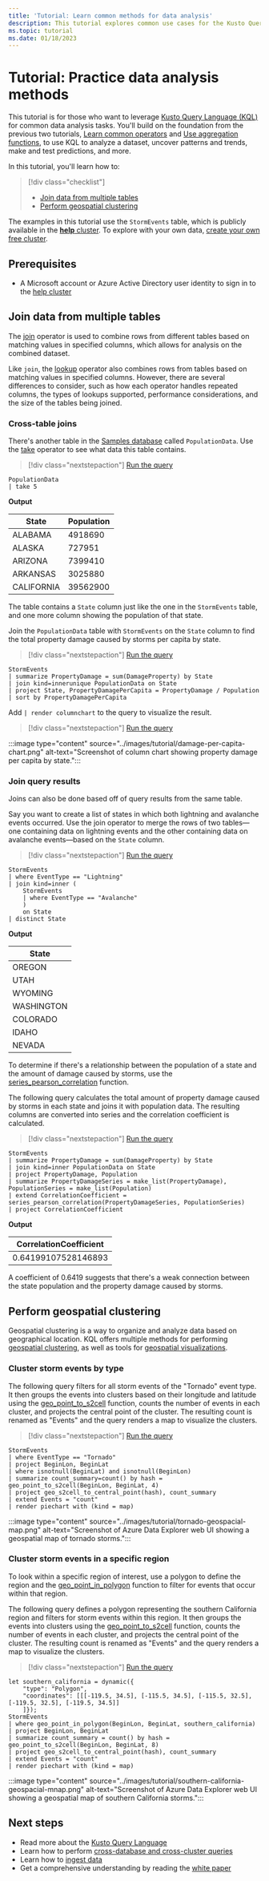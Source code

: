 ```yaml
---
title: 'Tutorial: Learn common methods for data analysis'
description: This tutorial explores common use cases for the Kusto Query Language.
ms.topic: tutorial
ms.date: 01/18/2023
---
```


# Tutorial: Practice data analysis methods

This tutorial is for those who want to leverage [Kusto Query Language (KQL)](../index.md) for common data analysis tasks. You'll build on the foundation from the previous two tutorials, [Learn common operators](learn-common-operators.md) and [Use aggregation functions](use-aggregation-functions.md), to use KQL to analyze a dataset, uncover patterns and trends, make and test predictions, and more.

In this tutorial, you'll learn how to:

> [!div class="checklist"]
>
> * [Join data from multiple tables](#join-data-from-multiple-tables)
> * [Perform geospatial clustering](#perform-geospatial-clustering)

The examples in this tutorial use the `StormEvents` table, which is publicly available in the [**help** cluster](https://help.kusto.windows.net/Samples). To explore with your own data, [create your own free cluster](../../../start-for-free-web-ui.md).

## Prerequisites

* A Microsoft account or Azure Active Directory user identity to sign in to the [help cluster](https://dataexplorer.azure.com/clusters/help)

## Join data from multiple tables

The [join](../joinoperator.md) operator is used to combine rows from different tables based on matching values in specified columns, which allows for analysis on the combined dataset.

Like `join`, the [lookup](../lookupoperator.md) operator also combines rows from tables based on matching values in specified columns. However, there are several differences to consider, such as how each operator handles repeated columns, the types of lookups supported, performance considerations, and the size of the tables being joined.

### Cross-table joins

There's another table in the [Samples database](https://dataexplorer.azure.com/clusters/help/databases/Samples) called `PopulationData`. Use the [take](../takeoperator.md) operator to see what data this table contains.

> [!div class="nextstepaction"]
> <a href="https://dataexplorer.azure.com/clusters/help/databases/Samples?query=H4sIAAAAAAAAAwvILyjNSSzJzM9zSSxJVOCqUShJzE5VMAUAJEMCyxgAAAA=" target="_blank">Run the query</a>

```kusto
PopulationData 
| take 5
```

**Output**

|State|Population|
|--|--|
|ALABAMA|4918690|
|ALASKA|727951|
|ARIZONA|7399410|
|ARKANSAS|3025880|
|CALIFORNIA|39562900|

The table contains a `State` column just like the one in the `StormEvents` table, and one more column showing the population of that state.

Join the `PopulationData` table with `StormEvents` on the `State` column to find the total property damage caused by storms per capita by state.

> [!div class="nextstepaction"]
> <a href="https://dataexplorer.azure.com/clusters/help/databases/Samples?query=H4sIAAAAAAAAA3WOQQrCQAxF954iSwXBE8yqdV/oCaIGSXWSMc0IFQ/fGYoiBZefn/fzeleLxyeJj5s3jDlGNH4RdKaJzKcWI14JQq22S/hUOzhN0Ds6FXJQFrixXAKLkGXhRy4rmvIdnVVadASV730yHejsS96v3nVkDSYuRFiLHH42q7CaV40//AyUi5Na3gAAAA==" target="_blank">Run the query</a>

```kusto
StormEvents
| summarize PropertyDamage = sum(DamageProperty) by State
| join kind=innerunique PopulationData on State
| project State, PropertyDamagePerCapita = PropertyDamage / Population
| sort by PropertyDamagePerCapita
```

Add `| render columnchart` to the query to visualize the result.

> [!div class="nextstepaction"]
> <a href="https://dataexplorer.azure.com/clusters/help/databases/Samples?query=H4sIAAAAAAAAA3WOwQrCQAxE735FjgqCX9CT9V7oF8Q2aGo3WdOsUPHj3aUoUvA4zLyZaV0tnB4kPm1eMKUQ0PhJ0JhGMp9rDHghqIq1XcTH2sF5htbRKZODssCNpa9YhCwJ31Nu0ZhGdFap0RFUvvloOlDni96v5hqyI0bORLU+cvjpLIfVvNz4w+eEkfRk0OmYgnRXNH8DzTGGOPMAAAA=" target="_blank">Run the query</a>

:::image type="content" source="../images/tutorial/damage-per-capita-chart.png" alt-text="Screenshot of column chart showing property damage per capita by state.":::

### Join query results

Joins can also be done based off of query results from the same table.

Say you want to create a list of states in which both lightning and avalanche events occurred. Use the join operator to merge the rows of two tables—one containing data on lightning events and the other containing data on avalanche events—based on the `State` column.

> [!div class="nextstepaction"]
> <a href="https://dataexplorer.azure.com/clusters/help/databases/Samples?query=H4sIAAAAAAAAAwsuyS/KdS1LzSsp5qpRKM9ILUpVAHNDKgtSFWxtFZR8MtMzSvIy89KVgAqy8jPzFLIz81JsM/PyUosUNLgUgCAYYYgCWAC7SY5liTmJeckZqUpgRZpgMj8PqD2xJFVBAWh8SmZxSWZecglECABlvNsfnAAAAA==" target="_blank">Run the query</a>

```kusto
StormEvents
| where EventType == "Lightning"
| join kind=inner (
    StormEvents 
    | where EventType == "Avalanche"
    )
    on State  
| distinct State
```

**Output**

|State|
|--|
|OREGON|
|UTAH|
|WYOMING|
|WASHINGTON|
|COLORADO|
|IDAHO|
|NEVADA|

To determine if there's a relationship between the population of a state and the amount of damage caused by storms, use the [series_pearson_correlation](../series-pearson-correlationfunction.md) function.

The following query calculates the total amount of property damage caused by storms in each state and joins it with population data. The resulting columns are converted into series and the correlation coefficient is calculated.

> [!div class="nextstepaction"]
> <a href="https://dataexplorer.azure.com/clusters/help/databases/Samples?query=H4sIAAAAAAAAA31QQQ6CQAy8+4oeIfELnNQ7CQ8gFYqpsC3pVqPGxwsaFZV4bGemM9PC1cLmSOJxcYV4CAGNLwS5aU/m5zUG3BFkI5Q8hieUwvYMhaPToNwrC7QsdcYiZJBrf+jQWWWNjqDyYvame6r8y2E5UfwJUpAxxSFOwJbKjqMnn4R0emiO/QLTwYZOTlLDSs3osV0pNQ1XPDxkLH0/UPaEFlXK6s1L5nL9eqeTwvMuN5KkodCBAQAA" target="_blank">Run the query</a>

```kusto
StormEvents
| summarize PropertyDamage = sum(DamageProperty) by State
| join kind=inner PopulationData on State
| project PropertyDamage, Population
| summarize PropertyDamageSeries = make_list(PropertyDamage), PopulationSeries = make_list(Population)
| extend CorrelationCoefficient = series_pearson_correlation(PropertyDamageSeries, PopulationSeries)
| project CorrelationCoefficient
```

**Output**

|CorrelationCoefficient|
|--|
|0.64199107528146893|

A coefficient of 0.6419 suggests that there's a weak connection between the state population and the property damage caused by storms.

## Perform geospatial clustering

Geospatial clustering is a way to organize and analyze data based on geographical location. KQL offers multiple methods for performing [geospatial clustering](../geospatial-grid-systems.md), as well as tools for [geospatial visualizations](../geospatial-visualizations.md).

### Cluster storm events by type

The following query filters for all storm events of the "Tornado" event type. It then groups the events into clusters based on their longitude and latitude using the [geo_point_to_s2cell](../geo-point-to-s2cell-function.md) function, counts the number of events in each cluster, and projects the central point of the cluster. The resulting count is renamed as "Events" and the query renders a map to visualize the clusters.

> [!div class="nextstepaction"]
> <a href="https://dataexplorer.azure.com/clusters/help/databases/Samples?query=H4sIAAAAAAAAA2VQsU7DQAzd+QorU07KhFhvqdSNje7RcbV6B4l98jktQXw8TtJCEZuf/d7zs1+UZdyfkbQ+fMEloSCs8DAXBO+hObBQOHJj4yL8hlFhh6dMz0zdtQr6o82VWGkahvY2chDo+K/P5ExTp3EMkj8RIk+k/YZnv6LWwesMKdQEHk7IfeFsHOW+Pka8c/qN0cGTu8u5iDbuoop2lYRhs2kXX9f93WtS/FC0uNtHbG+zEpbjxfooUDLGFEThkjVB+56N7WEMxX0DtXW+QEsBAAA=" target="_blank">Run the query</a>

```kusto
StormEvents
| where EventType == "Tornado"
| project BeginLon, BeginLat
| where isnotnull(BeginLat) and isnotnull(BeginLon)
| summarize count_summary=count() by hash = geo_point_to_s2cell(BeginLon, BeginLat, 4)
| project geo_s2cell_to_central_point(hash), count_summary
| extend Events = "count"
| render piechart with (kind = map)
```

:::image type="content" source="../images/tutorial/tornado-geospacial-map.png" alt-text="Screenshot of Azure Data Explorer web UI showing a geospatial map of tornado storms.":::

### Cluster storm events in a specific region

To look within a specific region of interest, use a polygon to define the region and the [geo_point_in_polygon](../geo-point-in-polygon-function.md) function to filter for events that occur within that region.

The following query defines a polygon representing the southern California region and filters for storm events within this region. It then groups the events into clusters using the [geo_point_to_s2cell](../geo-point-to-s2cell-function.md) function, counts the number of events in each cluster, and projects the central point of the cluster. The resulting count is renamed as "Events" and the query renders a map to visualize the clusters.

> [!div class="nextstepaction"]
> <a href="https://dataexplorer.azure.com/clusters/help/databases/Samples?query=H4sIAAAAAAAAA21QTU+EQAy98yuaOUGCm+wqiavZi4k3DyYeCSHj0IVRmJKZ4oof/90CiR+ROfW17/W9TosMgQZu0LvS6NYeyTur4QDV6HRnTfwegTzFY4/qCtQ9tWNNTqVL2xD5yjrNGGSa5/nZdrvfZCmcX2yyIoUJZ6t49433q3jiF7NJ8ZlcRw9Mvrt9Qcch+oCT5EWokcqerOPSOinmYPEN1tbdkUthqTSnaxcmsqX39ISG4b9EhmHoOu3tG4KhQSwWPMrPzDhO4HGERodGOj9BmMqwM9i2qzkuf7tOooU7qYxc5nW7rImnvUn611mk+MroKli+QXzVTFAy8dJHD71F02jPcLLcQPxshX2ATvfJF6/vcb7pAQAA" target="_blank">Run the query</a>

```kusto
let southern_california = dynamic({
    "type": "Polygon",
    "coordinates": [[[-119.5, 34.5], [-115.5, 34.5], [-115.5, 32.5], [-119.5, 32.5], [-119.5, 34.5]]
    ]});
StormEvents
| where geo_point_in_polygon(BeginLon, BeginLat, southern_california)
| project BeginLon, BeginLat
| summarize count_summary = count() by hash = geo_point_to_s2cell(BeginLon, BeginLat, 8)
| project geo_s2cell_to_central_point(hash), count_summary
| extend Events = "count"
| render piechart with (kind = map)
```

:::image type="content" source="../images/tutorial/southern-california-geospacial-mnap.png" alt-text="Screenshot of Azure Data Explorer web UI showing a geospatial map of southern California storms.":::

## Next steps

* Read more about the [Kusto Query Language](../index.md)
* Learn how to perform [cross-database and cross-cluster queries](../cross-cluster-or-database-queries.md)
* Learn how to [ingest data](../../../ingest-sample-data.md)
* Get a comprehensive understanding by reading the [white paper](https://azure.microsoft.com/mediahandler/files/resourcefiles/azure-data-explorer/Azure_Data_Explorer_white_paper.pdf)
